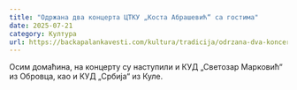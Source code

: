 ```yaml
---
title: "Одржана два концерта ЦТКУ „Коста Абрашевић“ са гостима"
date: 2025-07-21
category: Култура
url: https://backapalankavesti.com/kultura/tradicija/odrzana-dva-koncerta-ctku-kosta-abrasevic-sa-gostima/
---
```


Осим домаћина, на концерту су наступили и КУД „Светозар Марковић“ из Обровца, као и КУД „Србија“ из Куле.
